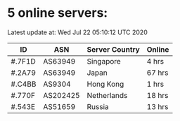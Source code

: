 # 5 online servers:

Latest update at: Wed Jul 22 05:10:12 UTC 2020

| ID | ASN | Server Country | Online |
| -- | --- | -------------- | ------ |
| #.7F1D | AS63949 | Singapore | 4 hrs |
| #.2A79 | AS63949 | Japan | 67 hrs |
| #.C4BB | AS9304 | Hong Kong | 1 hrs |
| #.770F | AS202425 | Netherlands | 18 hrs |
| #.543E | AS51659 | Russia | 13 hrs |

